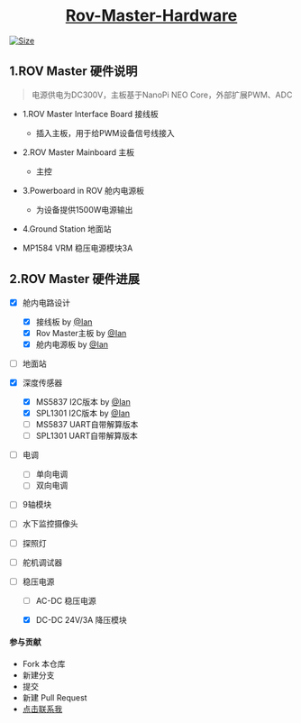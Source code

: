 
<div align="center">
  <a href="https://github.com/zengwangfa/rov-master"><img src="https://zengwangfa.oss-cn-shanghai.aliyuncs.com/rov/sub_master_logo.jpg" alt=""></a>
  <a href="https://github.com/zengwangfa/rov-master"><h1>Rov-Master-Hardware</h1></a>
</div>


<p align="center">

  <a href="https://img.shields.io"><img src="https://img.shields.io/github/repo-size/ROV-Master/rovmaster-hardware?style=flat-square" alt="Size"></a>
</p>



## 1.ROV Master 硬件说明

> 电源供电为DC300V，主板基于NanoPi NEO Core，外部扩展PWM、ADC

- 1.ROV Master Interface Board 接线板
	- 插入主板，用于给PWM设备信号线接入
	
- 2.ROV Master Mainboard 主板
	- 主控
	
- 3.Powerboard in ROV 舱内电源板
	- 为设备提供1500W电源输出
	
- 4.Ground Station 地面站

- MP1584 VRM 稳压电源模块3A



## 2.ROV Master 硬件进展

- [x] 舱内电路设计
	- [x] 接线板 by [@Ian](https://github.com/zengwangfa)
    - [x] Rov Master主板 by [@Ian](https://github.com/zengwangfa)	
	- [x] 舱内电源板 by [@Ian](https://github.com/Hyf338)

- [ ] 地面站

- [x] 深度传感器
	- [x] MS5837 I2C版本 by [@Ian](https://github.com/zengwangfa)	
	- [x] SPL1301 I2C版本 by [@Ian](https://github.com/zengwangfa)		 
	- [ ] MS5837 UART自带解算版本
	- [ ] SPL1301 UART自带解算版本	

- [ ] 电调
	- [ ] 单向电调
	- [ ] 双向电调
	
- [ ] 9轴模块

- [ ] 水下监控摄像头

- [ ] 探照灯

- [ ] 舵机调试器	
	
- [ ] 稳压电源
	- [ ] AC-DC 稳压电源
	- [x] DC-DC 24V/3A 降压模块
	
	

	
#### 参与贡献
- Fork 本仓库
- 新建分支
- 提交
- 新建 Pull Request
- [点击联系我](Mailto:zengwangfa@outlook.com)